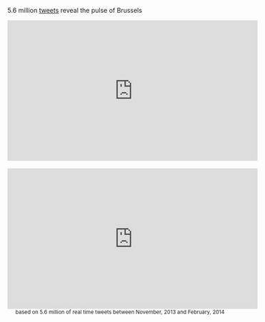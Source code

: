5.6 million <a href='http://www.twitter.com/mypoppy_eu'>tweets</a> reveal the pulse of Brussels

<iframe width="560" height="315" src="https://www.youtube.com/embed/fszQcEltsxw?html5=1&loop=1&playlist=fszQcEltsxw" frameborder="0" allowfullscreen></iframe>
<br><br>
<iframe width="560" height="315" src="https://www.youtube.com/embed/swAIsW1PobM?html5=1&loop=1&playlist=swAIsW1PobM" frameborder="0" allowfullscreen></iframe>
<br>
<center><small>based on 5.6 million of real time tweets between November, 2013 and February, 2014<br></small></center>
